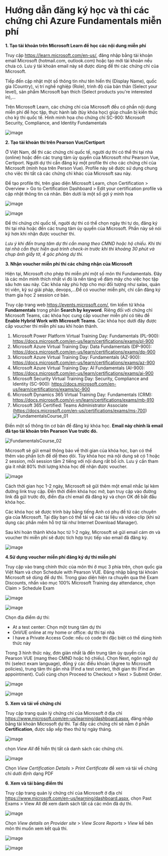 # Hướng dẫn đăng ký học và thi các chứng chỉ Azure Fundamentals miễn phí 

**1. Tạo tài khoản trên Microsoft Learn để học các nội dung miễn phí**

Truy cập https://learn.microsoft.com/en-us/, đăng nhập bằng tài khoản email Microsoft (hotmail.com, outlook.com) hoặc tạo mới tài khoản nếu chưa có. Lưu ý tài khoản email này sẽ được dùng để thi các chứng chỉ của Microsoft. 

Tiếp đến cập nhật một số thông tin như tên hiển thị (Display Name), quốc gia (Country), vị trí nghề nghiệp (Role), trình độ của bản thân (Select your level), sản phẩm Microsoft bạn thích (Select products you're interested in),...

Trên Microsoft Learn, các chứng chỉ của Microsoft đều có phần nội dung miễn phí để học tập, thực hành lab (tùy khóa học) giúp chuẩn bị kiến thức cho kỳ thi quốc tế. Hình minh họa cho chứng chỉ SC-900: Microsoft Security, Compliance, and Identity Fundamentals

![image](https://user-images.githubusercontent.com/102139186/160832058-9492dc02-39d1-4214-9cf2-bc1611f25533.png)




**2. Tạo tài khoản thi trên Pearson Vue/Certiport**

Ở Việt Nam, để thi các chứng chỉ quốc tế, người dự thi có thể thi tại nhà (online) hoặc đến các trung tâm ủy quyền của Microsoft như Pearson Vue, Certiport. Người dự thi cần đăng ký một profile thi cho các chứng chỉ của Microsoft (minh họa trên Person Vue). Profile này sẽ được sử dụng chung cho việc thi tất cả các chứng chỉ khác của Microsoft sau này. 

Để tạo profile thi, trên giao diện Microsoft Learn, chọn Certification > Overview > Go to Certification Dashboard > Edit your certification profile và cập nhật thông tin cá nhân. Bên dưới là một số gợi ý minh họa

![image](https://user-images.githubusercontent.com/102139186/160832614-78b58ac8-8c3a-4655-9e32-f4eaacd46561.png)

![image](https://user-images.githubusercontent.com/102139186/160860032-e2cf073a-b3b0-4b90-b531-a09cd9e1da9c.png)


Để thi chứng chỉ quốc tế, người dự thi có thể chọn ngày thi tự do, đăng ký thi tại nhà hoặc đến các trung tâm ủy quyền của Microsoft. Phần này sẽ nói kỹ hơn khi nhận được voucher thi.

*Lưu ý khi đến trung tâm dự thi cần mang theo CMND hoặc hộ chiếu. Khi thi tại nhà cần thực hiện quá trình check-in trước khi thi khoảng 30 phút và chụp ảnh giấy tờ, 4 góc phòng dự thi.*


**3. Nhận voucher miễn phí thi các chứng nhận của Microsoft**

Hiện tại, Microsoft cho phép thi miễn phí một số môn thi Fundamentals. Đây là các môn mình thích nhất vì đó là nền tảng về đám mây cho việc học tập sâu hơn sau này. Các khóa này phù hợp cho mọi đối tượng như salas, quản trị viên, kỹ sư giải pháp, devops,...Để có voucher miễn phí, chỉ cần đăng ký tham gia học 2 session cơ bản. 

Truy cập trang web https://events.microsoft.com/, tìm kiếm từ khóa **Fundamentals** trong phần **Search by keyword**. Riêng đối với chứng chỉ Microsoft Teams, các khóa học cung cấp voucher miễn phí có tiêu đề **Enable Hybrid Work with Microsoft Teams**. Các khóa học dưới đây được cấp voucher thi miễn phí sau khi hoàn thành.
1. Microsoft Power Platform Virtual Training Day: Fundamentals (PL-900): https://docs.microsoft.com/en-us/learn/certifications/exams/pl-900
2. Microsoft Azure Virtual Training Day: Data Fundamentals (DP-900): https://docs.microsoft.com/en-us/learn/certifications/exams/dp-900
3. Microsoft Azure Virtual Training Day: Fundamentals (AZ-900): https://docs.microsoft.com/en-us/learn/certifications/exams/az-900
4. Microsoft Azure Virtual Training Day: AI Fundamentals (AI-900): https://docs.microsoft.com/en-us/learn/certifications/exams/ai-900
5. Microsoft Security Virtual Training Day: Security, Compliance and Identity (SC-900): https://docs.microsoft.com/en-us/learn/certifications/exams/sc-900
6. Microsoft Dynamics 365 Virtual Training Day: Fundamentals (CRM): https://docs.microsoft.com/vi-vn/learn/certifications/exams/mb-910
7. Microsoft 365 Certified: Teams Administrator Associate (https://docs.microsoft.com/en-us/certifications/exams/ms-700)
![FundamentalsCourse_01](https://user-images.githubusercontent.com/102139186/159437531-e75c6b9c-8fc2-434a-8eea-455c7c598971.png)


Điền một số thông tin cơ bản để đăng ký khóa học. **Email này chính là email đã tạo tài khoản trên Pearson Vue trước đó.** 

![FundamentalsCourse_02](https://user-images.githubusercontent.com/102139186/159438492-69d070b1-d90b-425f-86a3-4aecce2da5fe.png)



Microsoft sẽ gửi email thông báo về thời gian của khóa học, bạn có thể thêm vào phần lịch để dễ theo dõi. Tùy khóa học mà nội dung sẽ có 1 hoặc 2 session, mỗi session tầm 2 tiếng với nội dung rất bổ ích. Lưu ý cần tham gia ít nhất 80% thời lượng khóa học để nhận được voucher. 

![image](https://user-images.githubusercontent.com/102139186/159440618-327376a6-c1ff-4883-9bc8-703c163e6e7a.png)


Cách thời gian học 1-2 ngày, Microsoft sẽ gửi thêm một email nhắc lại kèm đường link truy cập. Đến thời điểm khóa học mở, bạn truy cập vào đường link đã gửi trước đó, điền địa chỉ email đã đăng ký và chọn OK để bắt đầu khóa học. 

Các khóa học sẽ được trình bày bằng tiếng Anh có phụ đề từ các chuyên gia của Microsoft. Tại đây bạn có thể tải về các tài liệu và video clip (khi sử dụng các phần mềm hỗ trợ tải như Internet Download Manager).  

Sau khi hoàn thành khóa học từ 1-2 ngày, Microsoft sẽ gửi email cám ơn và voucher thi miễn phí sẽ được tích hợp trực tiếp vào email đã đăng ký. 

![image](https://user-images.githubusercontent.com/102139186/160320926-b3c1fd0e-a56f-43f3-a370-924670c2168e.png)

**4.Sử dụng voucher miễn phí đăng ký dự thi miễn phí**

Truy cập vào trang chính thức của môn thi ở mục 3 phía trên, chọn quốc gia Việt Nam và chọn Schedule with Pearson VUE. Đăng nhập bằng tài khoản Microsoft sẽ dùng để dự thi. Trong giao diện hiện ra chuyển qua thẻ Exam Discounts, nhấn vào mục 100% Microsoft Training day attendance, chọn Claim > Schedule Exam

![image](https://user-images.githubusercontent.com/102139186/163976847-877a6e61-eb6a-4b43-9538-6fc306ff2e2d.png)

![image](https://user-images.githubusercontent.com/102139186/163977592-468b17a7-18c1-4183-8183-720fd24a5225.png)

Chọn địa điểm dự thi: 
- At a test center: Chọn một trung tâm dự thi
- OnVUE online at my home or office: dự thi tại nhà
- I have a Private Access Code: nếu có code thi đặc biệt có thể dùng hình thức này

Trong 3 hình thức này, đơn giản nhất là đến trung tâm ủy quyền của Pearson VUE (mang theo CMND hoặc hộ chiếu). 
Chọn Next, ngôn ngữ dự thi (select exam language), đồng ý các điều khoản (Agree to Microsoft policies), trung tâm thi gần nhà (Find a test center), thời gian thi (Find an appointment). Cuối cùng chọn Proceed to Checkout > Next > Submit Order. 

![image](https://user-images.githubusercontent.com/102139186/163978075-ee51ec67-f37d-4a5f-bca3-e46bd3922402.png)

![image](https://user-images.githubusercontent.com/102139186/163979874-03bffc37-ad3c-45fc-8cd6-a63d9ff9f7e4.png)

**5. Xem và tải về chứng chỉ**

Truy cập trang quản lý chứng chỉ của Microsoft ở địa chỉ https://www.microsoft.com/en-us/learning/dashboard.aspx, đăng nhập bằng tài khoản Microsoft dự thi. Tại đây các chứng chỉ sẽ nằm ở phần **Certification**, được sắp xếp theo thứ tự ngày tháng. 

![image](https://user-images.githubusercontent.com/102139186/191142933-6ff182d8-e1c6-49da-b659-12d420f51eb1.png)

chọn _View All_ để hiển thị tất cả danh sách các chứng chỉ. 

![image](https://user-images.githubusercontent.com/102139186/191143050-6c2fcbf0-a74a-4776-b743-be6f41f081fc.png)

Chọn _View Certification Details_ > _Print Certificate_ để xem và tải về chứng chỉ dưới định dạng PDF

**6. Xem và tải bảng điểm thi**

Truy cập trang quản lý chứng chỉ của Microsoft ở địa chỉ https://www.microsoft.com/en-us/learning/dashboard.aspx, chọn Past Exams > View All để xem danh sách tất cả các môn đã dự thi.

![image](https://user-images.githubusercontent.com/102139186/191144190-b2caab1e-1239-4f33-b3f8-6492c4b13459.png)

Chọn _View details on Provider site_ > _View Score Reports_ > _View_ kế bên môn thi muốn xem kết quả thi. 

![image](https://user-images.githubusercontent.com/102139186/191144613-9a0e3a87-104a-4e3a-8095-4914f6702e47.png)



![image](https://user-images.githubusercontent.com/102139186/191144596-64c62b6f-1e68-47a1-9859-b2d271e40a6d.png)




